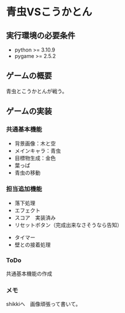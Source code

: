 # 青虫VSこうかとん

## 実行環境の必要条件 
* python >= 3.10.9
* pygame >= 2.5.2

## ゲームの概要
青虫とこうかとんが戦う。

## ゲームの実装
### 共通基本機能
* 背景画像：木と空
* メインキャラ：青虫
* 目標物生成：金色
* 葉っぱ
* 青虫の移動

### 担当追加機能
* 落下処理
* エフェクト
* スコア　実装済み
* リセットボタン（完成出来なさそうなら告知）
<!-- * メニューボタン -->
* タイマー
* 壁との接着処理

### ToDo
共通基本機能の作成

### メモ
shikkiへ　画像頑張って書いて。